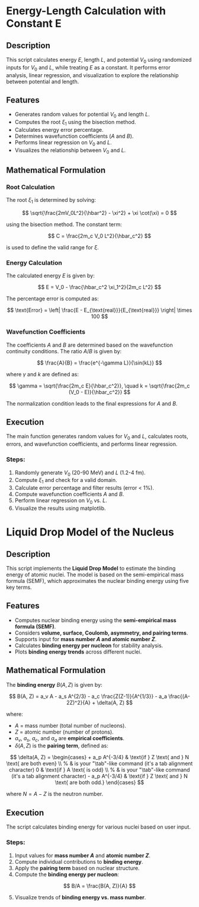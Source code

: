 
# Energy-Length Calculation with Constant E

## Description

This script calculates energy $E$, length $L$, and potential $V_0$ using randomized inputs for $V_0$ and $L$, while treating $E$ as a constant. It performs error analysis, linear regression, and visualization to explore the relationship between potential and length.

## Features

- Generates random values for potential $V_0$ and length $L$.
- Computes the root $\xi_1$ using the bisection method.
- Calculates energy error percentage.
- Determines wavefunction coefficients ($A$ and $B$).
- Performs linear regression on $V_0$ and $L$.
- Visualizes the relationship between $V_0$ and $L$.

## Mathematical Formulation

### Root Calculation

The root $\xi_1$ is determined by solving:

$$
\sqrt{\frac{2mV_0L^2}{\hbar^2} - \xi^2} + \xi \cot(\xi) = 0
$$

using the bisection method. The constant term:

$$
C = \frac{2m_c V_0 L^2}{\hbar_c^2}
$$

is used to define the valid range for $\xi$.

### Energy Calculation

The calculated energy $E$ is given by:

$$
E = V_0 - \frac{\hbar_c^2 \xi_1^2}{2m_c L^2}
$$

The percentage error is computed as:

$$
\text{Error} = \left| \frac{E - E_{\text{real}}}{E_{\text{real}}} \right| \times 100
$$

### Wavefunction Coefficients

The coefficients $A$ and $B$ are determined based on the wavefunction continuity conditions. The ratio $A/B$ is given by:

$$
\frac{A}{B} = \frac{e^{-\gamma L}}{\sin(kL)}
$$

where $\gamma$ and $k$ are defined as:

$$
\gamma = \sqrt{\frac{2m_c E}{\hbar_c^2}}, \quad k = \sqrt{\frac{2m_c (V_0 - E)}{\hbar_c^2}}
$$

The normalization condition leads to the final expressions for $A$ and $B$.

## Execution

The main function generates random values for $V_0$ and $L$, calculates roots, errors, and wavefunction coefficients, and performs linear regression.

### Steps:

1. Randomly generate $V_0$ (20-90 MeV) and $L$ (1.2-4 fm).
2. Compute $\xi_1$ and check for a valid domain.
3. Calculate error percentage and filter results (error < 1%).
4. Compute wavefunction coefficients $A$ and $B$.
5. Perform linear regression on $V_0$ vs. $L$.
6. Visualize the results using matplotlib.


# Liquid Drop Model of the Nucleus

## Description

This script implements the **Liquid Drop Model** to estimate the binding energy of atomic nuclei. The model is based on the semi-empirical mass formula (SEMF), which approximates the nuclear binding energy using five key terms.

## Features

- Computes nuclear binding energy using the **semi-empirical mass formula (SEMF)**.
- Considers **volume, surface, Coulomb, asymmetry, and pairing terms**.
- Supports input for **mass number $A$ and atomic number $Z$**.
- Calculates **binding energy per nucleon** for stability analysis.
- Plots **binding energy trends** across different nuclei.

## Mathematical Formulation

The **binding energy** $B(A, Z)$ is given by:

$$
B(A, Z) = a_v A - a_s A^{2/3} - a_c \frac{Z(Z-1)}{A^{1/3}} - a_a \frac{(A-2Z)^2}{A} + \delta(A, Z)
$$

where:

- $A$ = mass number (total number of nucleons).
- $Z$ = atomic number (number of protons).
- $a_v$, $a_s$, $a_c$, and $a_a$ are **empirical coefficients**.
- $\delta(A, Z)$ is the **pairing term**, defined as:

$$
\delta(A, Z) = \begin{cases}
    + a_p A^{-3/4} & \text{if } Z \text{ and } N \text{ are both even} \\ % & is your "\tab"-like command (it's a tab alignment character)
    0 & \text{if } A \text{ is odd} \\ % & is your "\tab"-like command (it's a tab alignment character)
    - a_p A^{-3/4} & \text{if } Z \text{ and } N \text{ are both odd.}
\end{cases}
$$



where $N = A - Z$ is the neutron number.

## Execution

The script calculates binding energy for various nuclei based on user input.

### Steps:

1. Input values for **mass number $A$** and **atomic number $Z$**.
2. Compute individual contributions to **binding energy**.
3. Apply the **pairing term** based on nuclear structure.
4. Compute the **binding energy per nucleon**:

$$
B/A = \frac{B(A, Z)}{A}
$$

5. Visualize trends of **binding energy vs. mass number**.

